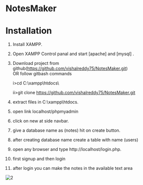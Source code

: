 # NotesMaker

# Installation

1. Install XAMPP.

2. Open XAMPP Control panal and start [apache] and [mysql] .

3. Download project from github(https://github.com/vishalreddy75/NotesMaker.git)  
    OR follow gitbash commands
    
    i>cd C:\\xampp\htdocs\
    
    ii>git clone https://github.com/vishalreddy75/NotesMaker.git
    
4. extract files in C:\\xampp\htdocs\.

5. open link localhost/phpmyadmin

6. click on new at side navbar.

7. give a database name as (notes) hit on create button.

8. after creating database name create a table with name (users)

9. open any browser and type http://localhost/login.php.

10. first signup and then login

11. after login you can make the notes in the available text area

![2](https://user-images.githubusercontent.com/77541406/226624898-309eddd7-516c-483d-bc61-8994ae6d8162.png)

